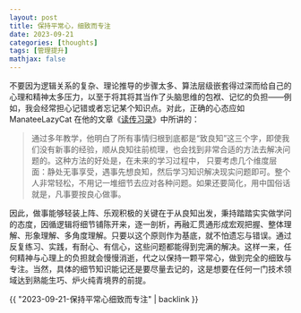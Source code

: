 ```yaml
---
layout: post
title: 保持平常心，细致而专注
date: 2023-09-21
categories: [thoughts]
tags: [管理提升]
mathjax: false
---
```


不要因为逻辑关系的复杂、理论推导的步骤太多、算法层级嵌套得过深而给自己的心理和精神太多压力，以至于将其将其当作了头脑思维的包袱、记忆的负担——例如，我会经常担心记错或者忘记某个知识点。对此，正确的心态应如 ManateeLazyCat 在他的文章《[读传习录](https://manateelazycat.github.io/2023/09/02/reading-chuanxilu/)》中所讲的：

> 通过多年教学，他明白了所有事情归根到底都是“致良知”这三个字，即使我们没有新事的经验，顺从良知往前梳理，也会找到非常合适的方法去解决问题的。这种方法的好处是，在未来的学习过程中， 只要考虑几个维度层面：静处无事享受，遇事先想良知，然后学习知识解决现实问题即可。整个人非常轻松，不用记一堆细节去应对各种问题。如果还要简化，用中国俗话就是，凡事要按良心做事。

因此，做事能够轻装上阵、乐观积极的关键在于从良知出发，秉持踏踏实实做学问的态度，因循逻辑将细节铺陈开来，逐一剖析，再融汇贯通形成宏观把握、整体理解、形象理解、多角度理解。只要以这个原则作为基底，就不怕遗忘与错误。通过反复练习、实践，有耐心、有信心，这些问题都能得到完满的解决。这样一来，任何精神与心理上的负担就会慢慢消逝，代之以保持一颗平常心，做到完全的细致与专注。当然，具体的细节知识能记还是要尽量去记的，这是想要在任何一门技术领域达到熟能生巧、炉火纯青境界的前提。

{{ "2023-09-21-保持平常心细致而专注" | backlink }}

